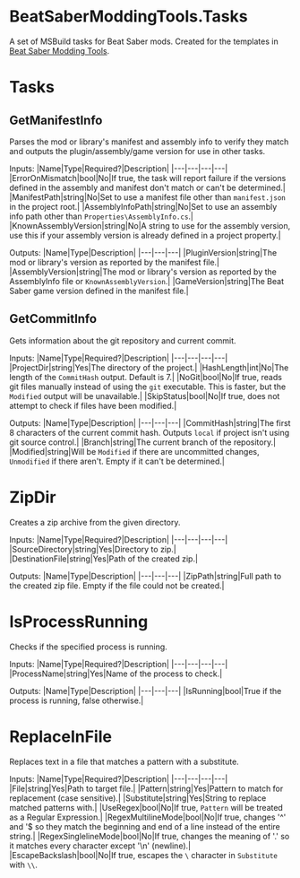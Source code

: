# BeatSaberModdingTools.Tasks
A set of MSBuild tasks for Beat Saber mods. Created for the templates in [Beat Saber Modding Tools](https://github.com/Zingabopp/BeatSaberModdingTools).

# Tasks
## GetManifestInfo
Parses the mod or library's manifest and assembly info to verify they match and outputs the plugin/assembly/game version for use in other tasks.

Inputs:
|Name|Type|Required?|Description|
|---|---|---|---|
|ErrorOnMismatch|bool|No|If true, the task will report failure if the versions defined in the assembly and manifest don't match or can't be determined.|
|ManifestPath|string|No|Set to use a manifest file other than `manifest.json` in the project root.|
|AssemblyInfoPath|string|No|Set to use an assembly info path other than `Properties\AssemblyInfo.cs`.|
|KnownAssemblyVersion|string|No|A string to use for the assembly version, use this if your assembly version is already defined in a project property.|

Outputs:
|Name|Type|Description|
|---|---|---|
|PluginVersion|string|The mod or library's version as reported by the manifest file.|
|AssemblyVersion|string|The mod or library's version as reported by the AssemblyInfo file or `KnownAssemblyVersion`.|
|GameVersion|string|The Beat Saber game version defined in the manifest file.|

## GetCommitInfo
Gets information about the git repository and current commit.

Inputs:
|Name|Type|Required?|Description|
|---|---|---|---|
|ProjectDir|string|Yes|The directory of the project.|
|HashLength|int|No|The length of the `CommitHash` output. Default is 7.|
|NoGit|bool|No|If true, reads git files manually instead of using the `git` executable. This is faster, but the `Modified` output will be unavailable.|
|SkipStatus|bool|No|If true, does not attempt to check if files have been modified.|

Outputs:
|Name|Type|Description|
|---|---|---|
|CommitHash|string|The first 8 characters of the current commit hash. Outputs `local` if project isn't using git source control.|
|Branch|string|The current branch of the repository.|
|Modified|string|Will be `Modified` if there are uncommitted changes, `Unmodified` if there aren't. Empty if it can't be determined.|

# ZipDir
Creates a zip archive from the given directory.

Inputs:
|Name|Type|Required?|Description|
|---|---|---|---|
|SourceDirectory|string|Yes|Directory to zip.|
|DestinationFile|string|Yes|Path of the created zip.|

Outputs:
|Name|Type|Description|
|---|---|---|
|ZipPath|string|Full path to the created zip file. Empty if the file could not be created.|

# IsProcessRunning
Checks if the specified process is running.

Inputs:
|Name|Type|Required?|Description|
|---|---|---|---|
|ProcessName|string|Yes|Name of the process to check.|

Outputs:
|Name|Type|Description|
|---|---|---|
|IsRunning|bool|True if the process is running, false otherwise.|

# ReplaceInFile
Replaces text in a file that matches a pattern with a substitute.

Inputs:
|Name|Type|Required?|Description|
|---|---|---|---|
|File|string|Yes|Path to target file.|
|Pattern|string|Yes|Pattern to match for replacement (case sensitive).|
|Substitute|string|Yes|String to replace matched patterns with.|
|UseRegex|bool|No|If true, `Pattern` will be treated as a Regular Expression.|
|RegexMultilineMode|bool|No|If true, changes '^' and '$ so they match the beginning and end of a line instead of the entire string.|
|RegexSinglelineMode|bool|No|If true, changes the meaning of '.' so it matches every character except '\n' (newline).|
|EscapeBackslash|bool|No|If true, escapes the `\` character in `Substitute` with `\\`.












